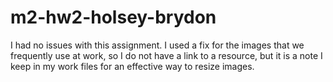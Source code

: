 # m2-hw2-holsey-brydon
I had no issues with this assignment. 
I used a fix for the images that we frequently use at work, so I do not have a link to a resource, but it is a note I keep in my work files for an effective way to resize images.